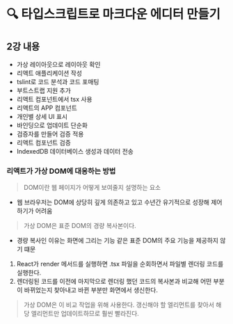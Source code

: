 # 🔍 타입스크립트로 마크다운 에디터 만들기

## 2강 내용

- 가상 레이아웃으로 레이아웃 확인
- 리액트 애플리케이션 작성
- tslint로 코드 분석과 코드 포매팅
- 부트스트랩 지원 추가
- 리액트 컴포넌트에서 tsx 사용
- 리액트의 APP 컴포넌트
- 개인별 상세 UI 표시
- 바인딩으로 업데이트 단순화
- 검증자를 만들어 검증 적용
- 리액트 컴포넌트 검증
- IndexedDB 데이터베이스 생성과 데이터 전송

### 리액트가 가상 DOM에 대응하는 방법 
> DOM이란 웹 페이지가 어떻게 보여줄지 설명하는 요소
- 웹 브라우저는 DOM에 상당히 깊게 의존하고 있고 수년간 유기적으로 성장해 제어하기가 어려움

> 가상 DOM은 표준 DOM의 경량 복사본이다.
- 경량 복사인 이유는 화면에 그리는 기능 같은 표준 DOM의 주요 기능을 제공하지 않기 떄문

1. React가 render 메서드를 실행하면 .tsx 파일을 순회하면서 파일별 렌더링 코드를 실행한다.  
2. 렌더링된 코드를 이전에 마지막으로 렌더링 했던 코드의 복사본과 비교해 어떤 부분이 바뀌었는지 찾아내고 바뀐 부분만 화면에서 생신한다.

> 가상 DOM은 이 비교 작업을 위해 사용한다. 갱신해야 할 엘리먼트를 찾아서 해당 엘리먼트만 업데이트하므로 훨씬 빨라진다.

